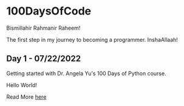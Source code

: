 # 100DaysOfCode
Bismillahir Rahmanir Raheem!

The first step in my journey to becoming a programmer. InshaAllaah!

## Day 1 - 07/22/2022

Getting started with Dr. Angela Yu's 100 Days of Python course.

Hello World!

Read More [here](https://github.com/solitaire286/100DaysOfCode/blob/main/Day%201/Log-1.md)
